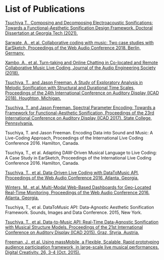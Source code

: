 # List of Publications
[Tsuchiya T., Composing and Decomposing Electroacoustic Sonifications: Towards a Functional-Aesthetic Sonification Design Framework. Doctoral Dissertation at Georgia Tech (2021).](https://smartech.gatech.edu/handle/1853/64800)

[Sarwate, A., et al. Collaborative coding with music: Two case studies with EarSketch, Proceedings of the Web Audio Conference 2018. Berlin, Germany.](https://webaudioconf.com/_data/papers/pdf/2018/2018_7.pdf)

[Xambo, A., et al. Turn-taking and Online Chatting in Co-located and Remote Collaborative Music Live Coding, Journal of the Audio Engineering Society (2018).](https://dora.dmu.ac.uk/handle/2086/19422)

[Tsuchiya, T., and Jason Freeman. A Study of Exploratory Analysis in Melodic Sonification with Structural and Durational Time Scales, Proceedings of the 24th International Conference on Auditory Display (ICAD 2018). Houghton, Michigan.](https://smartech.gatech.edu/handle/1853/60092)

[Tsuchiya, T. and Jason Freeman. Spectral Parameter Encoding: Towards a Framework for Functional-Aesthetic Sonification, Proceedings of the 23rd International Conference on Auditory Display (ICAD 2017). State College, Pennsylvania.](https://smartech.gatech.edu/handle/1853/58370)

Tsuchiya, T. and Jason Freeman. Encoding Data into Sound and Music: A Live-Coding Approach, Proceedings of the International Live Coding Conference 2016. Hamilton, Canada.

Tsuchiya, T., et al. Adapting DAW-Driven Musical Language to Live Coding: A Case Study in EarSketch, Proceedings of the International Live Coding Conference 2016. Hamilton, Canada.

[Tsuchiya, T., et al. Data-Driven Live Coding with DataToMusic API, Proceedings of the Web Audio Conference 2016. Atlanta, Georgia.](https://smartech.gatech.edu/handle/1853/54590)

[Winters, M., et al. Multi-Modal Web-Based Dashboards for Geo-Located Real-Time Monitoring, Proceedings of the Web Audio Conference 2016. Atlanta, Georgia.](https://smartech.gatech.edu/handle/1853/54600)

Tsuchiya, T., et al. DataToMusic API: Data-Agnostic Aesthetic Sonification Framework. Sounds, Images and Data Conference. 2015, New York.

[Tsuchiya, T., et al. Data-to-Music API: Real-Time Data-Agnostic Sonification with Musical Structure Models. Proceedings of the 21st International Conference on Auditory Display (ICAD 2015). Graz, Styria, Austria.](https://smartech.gatech.edu/handle/1853/54146)

[Freeman, J., et al. Using massMobile, a Flexible, Scalable, Rapid prototyping audience participation framework, in large-scale live musical performances. Digital Creativity. 26, 3-4 (Oct. 2015).](https://www.tandfonline.com/doi/abs/10.1080/14626268.2015.1057345)
